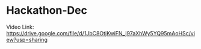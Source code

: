 # Hackathon-Dec

Video Link: https://drive.google.com/file/d/1JbC8OtjKwiFN_j97aXhWy5YQ95mAoHSc/view?usp=sharing
